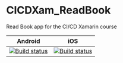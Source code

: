 # CICDXam_ReadBook
Read Book app for the CI/CD Xamarin course

|Android|iOS|
|---|---|
|[![Build status](https://build.appcenter.ms/v0.1/apps/af132984-b0f6-490c-b3d2-47fc268655ec/branches/dev/badge)](https://appcenter.ms)|[![Build status](https://build.appcenter.ms/v0.1/apps/24fdd54b-cb66-4542-8e53-7503727a4431/branches/dev/badge)](https://appcenter.ms)|
